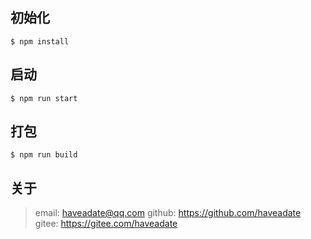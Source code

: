 ## 初始化

```shell
$ npm install
```


## 启动

```shell
$ npm run start
```


## 打包

```shell
$ npm run build
```


## 关于

> email: haveadate@qq.com
> github: https://github.com/haveadate
> gitee: https://gitee.com/haveadate

